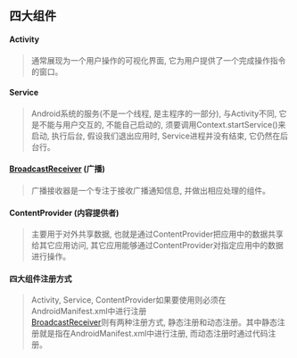 ## 四大组件

#### Activity
> 通常展现为一个用户操作的可视化界面, 它为用户提供了一个完成操作指令的窗口。 

#### Service
> Android系统的服务(不是一个线程, 是主程序的一部分), 与Activity不同, 它是不能与用户交互的, 不能自己启动的, 须要调用Context.startService()来启动, 
执行后台, 假设我们退出应用时, Service进程并没有结束, 它仍然在后台行。

#### [BroadcastReceiver] (广播)
> 广播接收器是一个专注于接收广播通知信息, 并做出相应处理的组件。

#### ContentProvider (内容提供者)
> 主要用于对外共享数据, 也就是通过ContentProvider把应用中的数据共享给其它应用访问, 其它应用能够通过ContentProvider对指定应用中的数据进行操作。

#### 四大组件注册方式
> Activity, Service, ContentProvider如果要使用则必须在AndroidManifest.xml中进行注册 <br />
> [BroadcastReceiver]则有两种注册方式, 静态注册和动态注册。其中静态注册就是指在AndroidManifest.xml中进行注册, 而动态注册时通过代码注册。


[BroadcastReceiver]:https://github.com/yangsanning/BroadcastReceiverDemo
